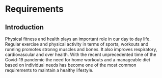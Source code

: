 # Requirements 
## Introduction
Physical fitness and health plays an important role in our day to day life. Regular exercise and physical activity in terms of sports, workouts and running promotes stronng muscles and bones. It also improves respiratory, cardiovascular and over health. With the recent unprecedented time of the Covid-19 pandemic the need for home workouts and a manageable diet based on individual needs has become  one of the most common requirements to maintain a healthy lifestyle. 

